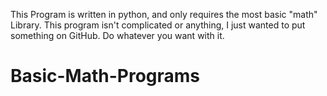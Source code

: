 This Program is written in python, and only requires the most basic
"math" Library. This program isn't complicated or anything, I just
wanted to put something on GitHub. Do whatever you want with it.
# Basic-Math-Programs
